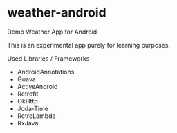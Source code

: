 # weather-android
Demo Weather App for Android

This is an experimental app purely for learning purposes.

Used Libraries / Frameworks
- AndroidAnnotations
- Guava
- ActiveAndroid
- Retrofit
- OkHttp
- Joda-Time
- RetroLambda
- RxJava